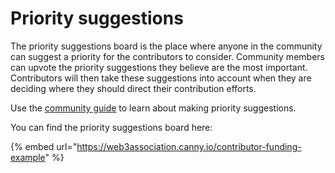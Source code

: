 # Priority suggestions

The priority suggestions board is the place where anyone in the community can suggest a priority for the contributors to consider. Community members can upvote the priority suggestions they believe are the most important. Contributors will then take these suggestions into account when they are deciding where they should direct their contribution efforts.

Use the [community guide](../contributor-funding-guides/community-guide.md) to learn about making priority suggestions.&#x20;

You can find the priority suggestions board here:

{% embed url="https://web3association.canny.io/contributor-funding-example" %}
